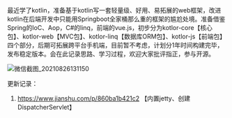 最近学了kotlin，准备基于kotlin写一套轻量级、好用、易拓展的web框架，改进kotlin在后端开发中只能用Springboot全家桶那么重的框架的尴尬处境。准备借鉴 Spring的IoC、Aop，C#的linq，前端的vue.js，初步分为kotlor-core【核心包】、kotlor-web【MVC包】、kotlor-linq【数据库ORM包】、kotlor-js【前端包】四个部分，后期可拓展跨平台手机端，目前暂不考虑，计划分1年时间构建完毕，发布稳定版本。会在此记录思路、学习过程，欢迎大家批评指正，参与开源。

![微信截图_20210826131150](https://user-images.githubusercontent.com/21185908/130904650-87722d9d-f0f1-42b1-9ebd-30e523c80681.png)

更新记录：
1. https://www.jianshu.com/p/860ba1b421c2  【内置jetty、创建DispatcherServlet】